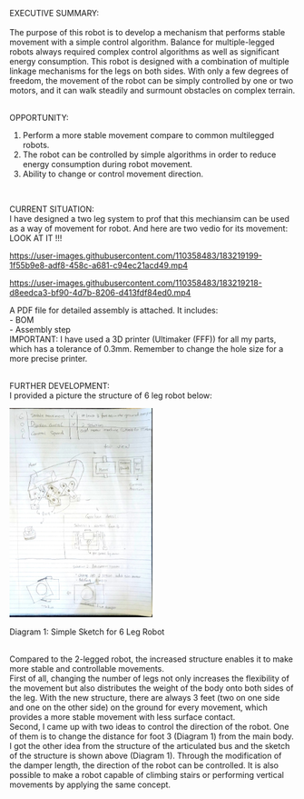 
EXECUTIVE SUMMARY:
</br> 
</br> The purpose of this robot is to develop a mechanism that performs stable movement with a simple control algorithm. Balance for multiple-legged robots always required complex control algorithms as well as significant energy consumption. This robot is designed with a combination of multiple linkage mechanisms for the legs on both sides. With only a few degrees of freedom, the movement of the robot can be simply controlled by one or two motors, and it can walk steadily and surmount obstacles on complex terrain.
</br> </br> 

OPPORTUNITY:
  1. Perform a more stable movement compare to common multilegged robots. 
  2. The robot can be controlled by simple algorithms in order to reduce energy consumption during robot movement.
  3. Ability to change or control movement direction.
</br> 

CURRENT SITUATION:
</br> 
I have designed a two leg system to prof that this mechiansim can be used as a way of movement for robot. And here are two vedio for its movement:
</br>  LOOK AT IT !!! </br> 

https://user-images.githubusercontent.com/110358483/183219199-1f55b9e8-adf8-458c-a681-c94ec21acd49.mp4

https://user-images.githubusercontent.com/110358483/183219218-d8eedca3-bf90-4d7b-8206-d413fdf84ed0.mp4

A PDF file for detailed assembly is attached. It includes:
    </br> - BOM
    </br> - Assembly step
</br> IMPORTANT: I have used a 3D printer (Ultimaker (FFF)) for all my parts, which has a tolerance of 0.3mm. Remember to change the hole size for a more precise printer.
</br> </br> 

FURTHER DEVELOPMENT:
</br> I provided a picture the structure of 6 leg robot below: 

<img src="https://github.com/jiayao09/Justforfun/blob/23f6c6790c3948ad4c6213cfb272e7067a7ea758/2_Leg_Robot/Media/6-Leg-model.jpg" width=50% height=50%>

Diagram 1: Simple Sketch for 6 Leg Robot 

</br>Compared to the 2-legged robot, the increased structure enables it to make more stable and controllable movements. 
</br>First of all, changing the number of legs not only increases the flexibility of the movement but also distributes the weight of the body onto both sides of the leg. With the new structure, there are always 3 feet (two on one side and one on the other side) on the ground for every movement, which provides a more stable movement with less surface contact. 
</br>Second, I came up with two ideas to control the direction of the robot. One of them is to change the distance for foot 3 (Diagram 1) from the main body. I got the other idea from the structure of the articulated bus and the sketch of the structure is shown above (Diagram 1). Through the modification of the damper length, the direction of the robot can be controlled. It is also possible to make a robot capable of climbing stairs or performing vertical movements by applying the same concept. 
